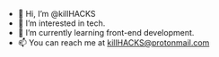 - 👋 Hi, I’m @killHACKS
- 👀 I’m interested in tech.
- 🌱 I’m currently learning front-end development.
- 📫 You can reach me at killHACKS@protonmail.com
